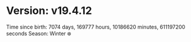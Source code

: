 # Version: v19.4.12
Time since birth: 7074 days, 169777 hours, 10186620 minutes, 611197200 seconds
Season: Winter ❄️

